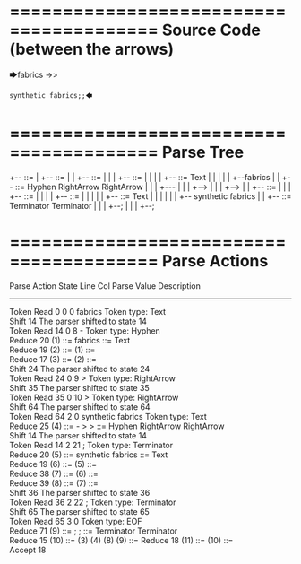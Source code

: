 ========================================
Source Code (between the arrows)
========================================

🡆fabrics ->> 
	
	synthetic fabrics;;🡄

========================================
Parse Tree
========================================

+--<scripture> ::= <expression>
|  +--<expression> ::= <item> <producer> <item-or-expression> <terminator>
|  |  +--<item> ::= <text>
|  |  |  +--<text> ::= <text-chunk>
|  |  |  |  +--<text-chunk> ::= Text
|  |  |  |  |  +--fabrics 
|  |  +--<producer> ::= Hyphen RightArrow RightArrow
|  |  |  +---
|  |  |  +-->
|  |  |  +-->
|  |  +--<item-or-expression> ::= <item>
|  |  |  +--<item> ::= <text>
|  |  |  |  +--<text> ::= <text-chunk>
|  |  |  |  |  +--<text-chunk> ::= Text
|  |  |  |  |  |  +--    synthetic fabrics
|  |  +--<terminator> ::= Terminator Terminator
|  |  |  +--;
|  |  |  +--;


========================================
Parse Actions
========================================

Parse Action      State    Line     Col   Parse Value                      Description                                                         
---------------   -----   -----   -----   ------------------------------   --------------------------------------------------------------------
Token Read            0       0       0   fabrics                          Token type: Text                                                    
Shift                14                                                    The parser shifted to state 14                                      
Token Read           14       0       8   -                                Token type: Hyphen                                                  
Reduce               20                   (1) ::= fabrics                  <text-chunk> ::= Text                                               
Reduce               19                   (2) ::= (1)                      <text> ::= <text-chunk>                                             
Reduce               17                   (3) ::= (2)                      <item> ::= <text>                                                   
Shift                24                                                    The parser shifted to state 24                                      
Token Read           24       0       9   >                                Token type: RightArrow                                              
Shift                35                                                    The parser shifted to state 35                                      
Token Read           35       0      10   >                                Token type: RightArrow                                              
Shift                64                                                    The parser shifted to state 64                                      
Token Read           64       2       0       synthetic fabrics            Token type: Text                                                    
Reduce               25                   (4) ::= - > >                    <producer> ::= Hyphen RightArrow RightArrow                         
Shift                14                                                    The parser shifted to state 14                                      
Token Read           14       2      21   ;                                Token type: Terminator                                              
Reduce               20                   (5) ::=     synthetic fabrics    <text-chunk> ::= Text                                               
Reduce               19                   (6) ::= (5)                      <text> ::= <text-chunk>                                             
Reduce               38                   (7) ::= (6)                      <item> ::= <text>                                                   
Reduce               39                   (8) ::= (7)                      <item-or-expression> ::= <item>                                     
Shift                36                                                    The parser shifted to state 36                                      
Token Read           36       2      22   ;                                Token type: Terminator                                              
Shift                65                                                    The parser shifted to state 65                                      
Token Read           65       3       0                                    Token type: EOF                                                     
Reduce               71                   (9) ::= ; ;                      <terminator> ::= Terminator Terminator                              
Reduce               15                   (10) ::= (3) (4) (8) (9)         <expression> ::= <item> <producer> <item-or-expression> <terminator>
Reduce               18                   (11) ::= (10)                    <scripture> ::= <expression>                                        
Accept               18                                                                                                                        


